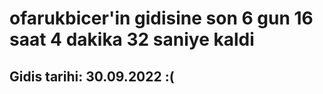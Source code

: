 # ofarukbicer'in gidisine son 6 gun 16 saat 4 dakika 32 saniye kaldi

## Gidis tarihi: 30.09.2022 :(